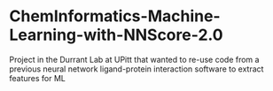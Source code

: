 # ChemInformatics-Machine-Learning-with-NNScore-2.0
Project in the Durrant Lab at UPitt that wanted to re-use code from a previous neural network ligand-protein interaction software to extract features for ML
